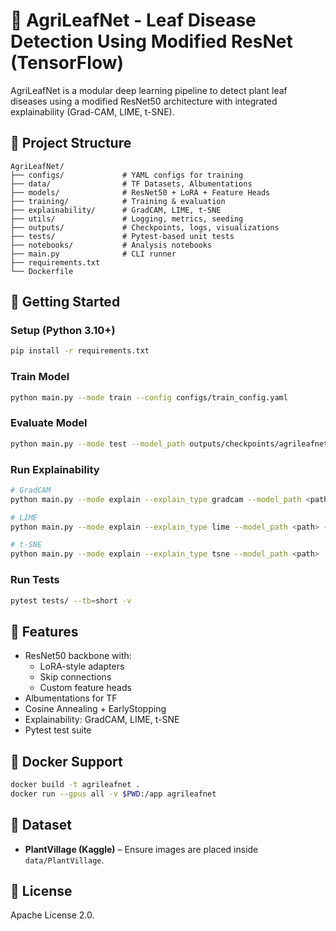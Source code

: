 # 🌿 AgriLeafNet - Leaf Disease Detection Using Modified ResNet (TensorFlow)

AgriLeafNet is a modular deep learning pipeline to detect plant leaf diseases using a modified ResNet50 architecture with integrated explainability (Grad-CAM, LIME, t-SNE).

## 📁 Project Structure

```
AgriLeafNet/
├── configs/             # YAML configs for training
├── data/                # TF Datasets, Albumentations
├── models/              # ResNet50 + LoRA + Feature Heads
├── training/            # Training & evaluation
├── explainability/      # GradCAM, LIME, t-SNE
├── utils/               # Logging, metrics, seeding
├── outputs/             # Checkpoints, logs, visualizations
├── tests/               # Pytest-based unit tests
├── notebooks/           # Analysis notebooks
├── main.py              # CLI runner
├── requirements.txt
└── Dockerfile
```

## 🚀 Getting Started

### Setup (Python 3.10+)
```bash
pip install -r requirements.txt
```

### Train Model
```bash
python main.py --mode train --config configs/train_config.yaml
```

### Evaluate Model
```bash
python main.py --mode test --model_path outputs/checkpoints/agrileafnet_best.keras
```

### Run Explainability
```bash
# GradCAM
python main.py --mode explain --explain_type gradcam --model_path <path> --image_path <image.jpg>

# LIME
python main.py --mode explain --explain_type lime --model_path <path> --image_path <image.jpg>

# t-SNE
python main.py --mode explain --explain_type tsne --model_path <path>
```

### Run Tests
```bash
pytest tests/ --tb=short -v
```

## 🧠 Features

- ResNet50 backbone with:
  - LoRA-style adapters
  - Skip connections
  - Custom feature heads
- Albumentations for TF
- Cosine Annealing + EarlyStopping
- Explainability: GradCAM, LIME, t-SNE
- Pytest test suite

## 🐳 Docker Support

```bash
docker build -t agrileafnet .
docker run --gpus all -v $PWD:/app agrileafnet
```

## 🔬 Dataset

- **PlantVillage (Kaggle)** – Ensure images are placed inside `data/PlantVillage`.

## 📄 License

Apache License 2.0.
